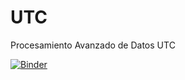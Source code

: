 # UTC
Procesamiento Avanzado de Datos UTC

[![Binder](https://mybinder.org/badge_logo.svg)](https://mybinder.org/v2/gh/DiegoAguas561/UTC/main?labpath=9PROCESAMIENTO%20AVANZADO%20DE%20DATOS_9_0ALG_MAT.ipynb)
